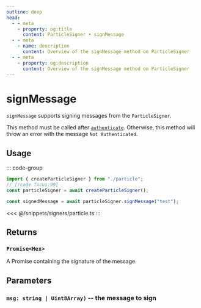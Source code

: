 ```yaml
---
outline: deep
head:
  - - meta
    - property: og:title
      content: ParticleSigner • signMessage
  - - meta
    - name: description
      content: Overview of the signMessage method on ParticleSigner
  - - meta
    - property: og:description
      content: Overview of the signMessage method on ParticleSigner
---
```


# signMessage

`signMessage` supports signing messages from the `ParticleSigner`.

This method must be called after [`authenticate`](/packages/aa-signers/particle/authenticate). Otherwise, this method will throw an error with the message `Not Authenticated`.

## Usage

::: code-group

```ts [example.ts]
import { createParticleSigner } from "./particle";
// [!code focus:99]
const particleSigner = await createParticleSigner();

const signedMessage = await particleSigner.signMessage("test");
```

<<< @/snippets/signers/particle.ts
:::

## Returns

### `Promise<Hex>`

A Promise containing the signature of the message.

## Parameters

### `msg: string | Uint8Array)` -- the message to sign
